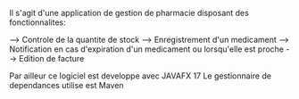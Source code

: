 Il s'agit d'une application de gestion de pharmacie disposant des 
fonctionnalites:

--> Controle de la quantite de stock 
--> Enregistrement d'un medicament
--> Notification en cas d'expiration d'un medicament ou lorsqu'elle est proche
--> Edition de facture

Par ailleur ce logiciel est developpe avec JAVAFX 17
Le gestionnaire de dependances utilise est Maven
